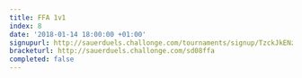 ```yaml
---
title: FFA 1v1
index: 8
date: '2018-01-14 18:00:00 +01:00'
signupurl: http://sauerduels.challonge.com/tournaments/signup/TzckJkENzS
bracketurl: http://sauerduels.challonge.com/sd08ffa
completed: false
---
```

